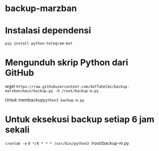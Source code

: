 # backup-marzban
# Instalasi dependensi
```pip install python-telegram-bot```

# Mengunduh skrip Python dari GitHub
wget ```https://raw.githubusercontent.com/daffahelmi/backup-marzban/main/backup.py -O /root/backup-m.py```

Untuk membackup```python3 backup-m.py```
# Untuk eksekusi backup setiap 6 jam sekali
```crontab -e```
```0 */6 * * * /usr/bin/python3 ```/root/backup-m.py
